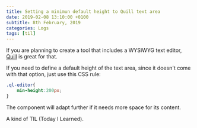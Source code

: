 ```yaml
---
title: Setting a minimun default height to Quill text area
date: 2019-02-08 13:10:00 +0100
subtitle: 8th February, 2019
categories: Logs
tags: [til]
---
```


If you are planning to create a tool that includes a WYSIWYG text editor, [Quill](https://quilljs.com) is great for that.

If you need to define a default height of the text area, since it doesn't come with that option, just use this CSS rule:

```css
.ql-editor{
    min-height:200px;
}
```

The component will adapt further if it needs more space for its content.

A kind of TIL (Today I Learned).